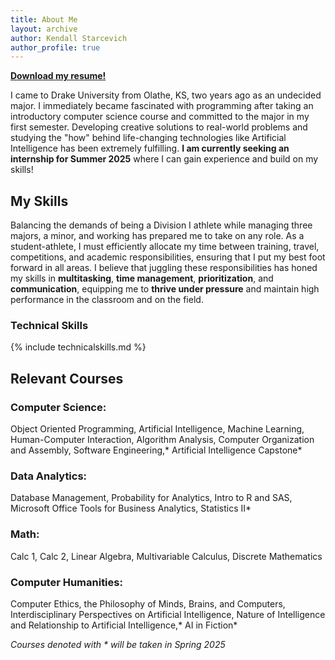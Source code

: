 ```yaml
---
title: About Me
layout: archive
author: Kendall Starcevich
author_profile: true
---
```

<a href="/assets/images/Resume2024.pdf" download><strong>Download my resume!</strong></a>

I came to Drake University from Olathe, KS, two years ago as an undecided major. I immediately became fascinated with programming after taking an introductory computer science course and committed to the major in my first semester. Developing creative solutions to real-world problems and studying the "how" behind life-changing technologies like Artificial Intelligence has been extremely fulfilling. **I am currently seeking an internship for Summer 2025** where I can gain experience and build on my skills!

## My Skills
Balancing the demands of being a Division I athlete while managing three majors, a minor, and working has prepared me to take on any role. As a student-athlete, I must efficiently allocate my time between training, travel, competitions, and academic responsibilities, ensuring that I put my best foot forward in all areas. I believe that juggling these responsibilities has honed my skills in **multitasking**, **time management**, **prioritization**, and **communication**, equipping me to **thrive under pressure** and maintain high performance in the classroom and on the field.

### Technical Skills

{% include technicalskills.md %}
## Relevant Courses
### Computer Science: 
Object Oriented Programming, Artificial Intelligence, Machine Learning, Human-Computer Interaction, Algorithm Analysis, Computer Organization and Assembly, Software Engineering,\* Artificial Intelligence Capstone\*
### Data Analytics:
Database Management, Probability for Analytics, Intro to R and SAS, Microsoft Office Tools for Business Analytics, Statistics II\*
### Math: 
Calc 1, Calc 2, Linear Algebra, Multivariable Calculus, Discrete Mathematics
### Computer Humanities: 
Computer Ethics, the Philosophy of Minds, Brains, and Computers, Interdisciplinary Perspectives on Artificial Intelligence, Nature of Intelligence and Relationship to Artificial Intelligence,\* AI in Fiction\*

*Courses denoted with * will be taken in Spring 2025*

